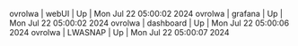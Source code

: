 ovrolwa | webUI | Up | Mon Jul 22 05:00:02 2024
ovrolwa | grafana | Up | Mon Jul 22 05:00:02 2024
ovrolwa | dashboard | Up | Mon Jul 22 05:00:06 2024
ovrolwa | LWASNAP | Up | Mon Jul 22 05:00:07 2024
